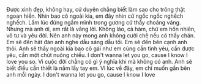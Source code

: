 Được xinh đẹp, không hay, cứ duyên chẳng biết làm sao cho trông thật ngoan hiền. Nhìn bao cô ngoài kia, em đây nhìn cứ ngốc ngốc nghếch nghếch. Lắm lúc đứng ngắm mình trong gương cứ thấy choáng váng. Nhưng mà anh ơi, em rất là vâng lời. Không láo, cả hàm, chứ em hồn nhiên, vô tư và yêu đời. Nên anh này mong anh không cười chê nếu có thấy chán. Em sẽ đến hát đàn anh nghe dẫu sáng dẫu tối. Em sẽ đến bên cạnh anh thôi. Anh sẽ thấy ngoài kia bao cô gái như em cũng cần tình yêu, cần được yêu, cần một chút nuông chiều. I don't wanna let you go, cause I know I love you so. Vì cuộc đời chẳng có gì ý nghĩa khi mà không có anh. Anh sẽ biết điều cần thiết là nắm lấy tay em. Vì lúc về đây, em chỉ muốn gần bên anh mỗi ngày. I don't wanna let you go, cause I know I love
